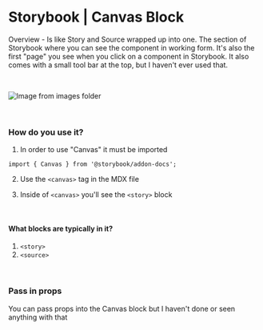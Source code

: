# Storybook | Canvas Block

Overview - Is like Story and Source wrapped up into one. The section of Storybook where you can see the component in working form. It's also the first "page" you see when you click on a component in Storybook. It also comes with a small tool bar at the top, but I haven't ever used that.

<br>

![Image from images folder](/storybook/storybook-basics/storybook-basics_canvas-01.png)

<br>

### How do you use it?  
1. In order to use "Canvas" it must be imported 
```
import { Canvas } from '@storybook/addon-docs';
```
2. Use the `<canvas>` tag in the MDX file 

1. Inside of `<canvas>` you'll see the `<story>` block

<br>

#### What blocks are typically in it?
1. `<story>`
1. `<source>`

<br>

### Pass in props
You can pass props into the Canvas block but I haven't done or seen anything with that
